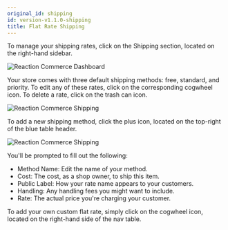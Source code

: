 ```yaml
---
original_id: shipping
id: version-v1.1.0-shipping
title: Flat Rate Shipping
---
```

    
To manage your shipping rates, click on the Shipping section, located on the right-hand sidebar.

![](/assets/admin-dashboard.png "Reaction Commerce Dashboard")

Your store comes with three default shipping methods: free, standard, and priority. To edit any of these rates, click on the corresponding cogwheel icon. To delete a rate, click on the trash can icon.

![](/assets/admin-dashboard-shipping.png "Reaction Commerce Shipping")

To add a new shipping method, click the plus icon, located on the top-right of the blue table header.

![](/assets/admin-dashboard-shipping-2.png "Reaction Commerce Shipping")

You'll be prompted to fill out the following:

- Method Name: Edit the name of your method.
- Cost: The cost, as a shop owner, to ship this item.
- Public Label: How your rate name appears to your customers.
- Handling: Any handling fees you might want to include.
- Rate: The actual price you're charging your customer.

To add your own custom flat rate, simply click on the cogwheel icon, located on the right-hand side of the nav table.
